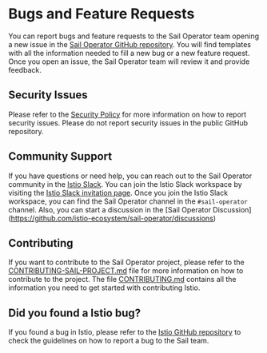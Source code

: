 # Bugs and Feature Requests

You can report bugs and feature requests to the Sail Operator team opening a new issue in the [Sail Operator GitHub repository](https://github.com/istio-ecosystem/sail-operator/issues). You will find templates with all the information needed to fill a new bug or a new feature request. Once you open an issue, the Sail Operator team will review it and provide feedback.

## Security Issues
Please refer to the [Security Policy](https://github.com/istio-ecosystem/sail-operator/security/policy) for more information on how to report security issues. Please do not report security issues in the public GitHub repository.

## Community Support
If you have questions or need help, you can reach out to the Sail Operator community in the [Istio Slack](https://istio.slack.com/). You can join the Istio Slack workspace by visiting the [Istio Slack invitation page](https://slack.istio.io/). Once you join the Istio Slack workspace, you can find the Sail Operator channel in the `#sail-operator` channel. Also, you can start a discussion in the [Sail Operator Discussion] (https://github.com/istio-ecosystem/sail-operator/discussions)

## Contributing
If you want to contribute to the Sail Operator project, please refer to the [CONTRIBUTING-SAIL-PROJECT.md](https://github.com/istio-ecosystem/sail-operator/blob/main/CONTRIBUTING-SAIL-PROJECT.md) file for more information on how to contribute to the project. The file [CONTRIBUTING.md](https://github.com/istio-ecosystem/sail-operator/blob/main/CONTRIBUTING.md) contains all the information you need to get started with contributing Istio.

## Did you found a Istio bug?
If you found a bug in Istio, please refer to the [Istio GitHub repository](https://github.com/istio-ecosystem/sail-operator/blob/main/CONTRIBUTING-SAIL-PROJECT.md) to check the guidelines on how to report a bug to the Sail team.